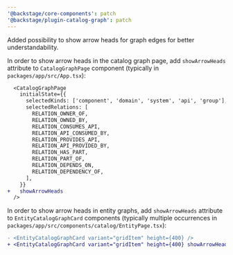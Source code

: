```yaml
---
'@backstage/core-components': patch
'@backstage/plugin-catalog-graph': patch
---
```


Added possibility to show arrow heads for graph edges for better understandability.

In order to show arrow heads in the catalog graph page, add `showArrowHeads` attribute to `CatalogGraphPage` component
(typically in `packages/app/src/App.tsx`):

```diff
  <CatalogGraphPage
    initialState={{
      selectedKinds: ['component', 'domain', 'system', 'api', 'group'],
      selectedRelations: [
        RELATION_OWNER_OF,
        RELATION_OWNED_BY,
        RELATION_CONSUMES_API,
        RELATION_API_CONSUMED_BY,
        RELATION_PROVIDES_API,
        RELATION_API_PROVIDED_BY,
        RELATION_HAS_PART,
        RELATION_PART_OF,
        RELATION_DEPENDS_ON,
        RELATION_DEPENDENCY_OF,
      ],
    }}
+   showArrowHeads
  />
```

In order to show arrow heads in entity graphs, add `showArrowHeads` attribute to `EntityCatalogGraphCard` components
(typically multiple occurrences in `packages/app/src/components/catalog/EntityPage.tsx`):

```diff
- <EntityCatalogGraphCard variant="gridItem" height={400} />
+ <EntityCatalogGraphCard variant="gridItem" height={400} showArrowHeads />
```
